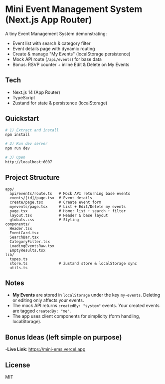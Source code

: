 # Mini Event Management System (Next.js App Router)

A tiny Event Management System demonstrating:
- Event list with search & category filter
- Event details page with dynamic routing
- Create & manage "My Events" (localStorage persistence)
- Mock API route (`/api/events`) for base data
- Bonus: RSVP counter + inline Edit & Delete on My Events

## Tech
- Next.js 14 (App Router)
- TypeScript
- Zustand for state & persistence (localStorage)

## Quickstart

```bash
# 1) Extract and install
npm install

# 2) Run dev server
npm run dev

# 3) Open
http://localhost:6007
```

## Project Structure

```
app/
  api/events/route.ts   # Mock API returning base events
  events/[id]/page.tsx  # Event details
  create/page.tsx       # Create event form
  myevents/page.tsx     # List + Edit/Delete my events
  page.tsx              # Home: list + search + filter
  layout.tsx            # Header & base layout
  globals.css           # Styling
components/
  Header.tsx
  EventCard.tsx
  SearchBar.tsx
  CategoryFilter.tsx
  LoadingEventsRaw.tsx
  EmptyResults.tsx
lib/
  types.ts
  store.ts              # Zustand store & localStorage sync
  utils.ts
```

## Notes

- **My Events** are stored in `localStorage` under the key `my-events`. Deleting or editing only affects your events.
- The mock API returns `createdBy: "system"` events. Your created events are tagged `createdBy: "me"`.
- The app uses client components for simplicity (form handling, localStorage).

## Bonus Ideas (left simple on purpose)
-**Live Link**: https://mini-ems.vercel.app

## License
MIT
